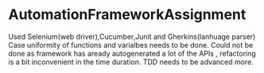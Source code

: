 # AutomationFrameworkAssignment

Used Selenium(web driver),Cucumber,Junit and Gherkins(lanhuage parser)
Case uniformity of functions and varialbes needs to be done.
Could not be done as framework has aready autogenerated a lot of the APIs , refactoring is a bit inconvenient in the time duration.
TDD needs to be advanced more.
